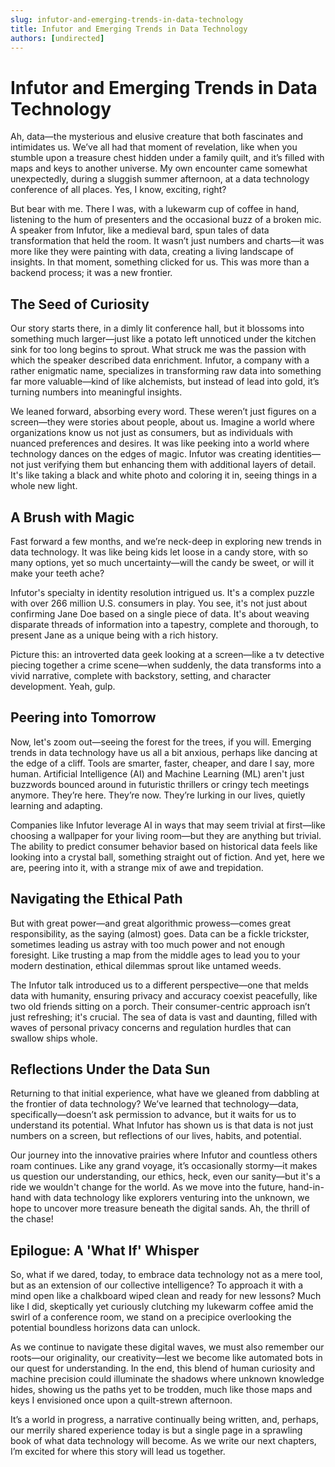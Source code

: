 ```yaml
---
slug: infutor-and-emerging-trends-in-data-technology
title: Infutor and Emerging Trends in Data Technology
authors: [undirected]
---
```



# Infutor and Emerging Trends in Data Technology

Ah, data—the mysterious and elusive creature that both fascinates and intimidates us. We’ve all had that moment of revelation, like when you stumble upon a treasure chest hidden under a family quilt, and it’s filled with maps and keys to another universe. My own encounter came somewhat unexpectedly, during a sluggish summer afternoon, at a data technology conference of all places. Yes, I know, exciting, right?

But bear with me. There I was, with a lukewarm cup of coffee in hand, listening to the hum of presenters and the occasional buzz of a broken mic. A speaker from Infutor, like a medieval bard, spun tales of data transformation that held the room. It wasn’t just numbers and charts—it was more like they were painting with data, creating a living landscape of insights. In that moment, something clicked for us. This was more than a backend process; it was a new frontier.

## The Seed of Curiosity

Our story starts there, in a dimly lit conference hall, but it blossoms into something much larger—just like a potato left unnoticed under the kitchen sink for too long begins to sprout. What struck me was the passion with which the speaker described data enrichment. Infutor, a company with a rather enigmatic name, specializes in transforming raw data into something far more valuable—kind of like alchemists, but instead of lead into gold, it’s turning numbers into meaningful insights.

We leaned forward, absorbing every word. These weren’t just figures on a screen—they were stories about people, about us. Imagine a world where organizations know us not just as consumers, but as individuals with nuanced preferences and desires. It was like peeking into a world where technology dances on the edges of magic. Infutor was creating identities—not just verifying them but enhancing them with additional layers of detail. It's like taking a black and white photo and coloring it in, seeing things in a whole new light.

## A Brush with Magic

Fast forward a few months, and we’re neck-deep in exploring new trends in data technology. It was like being kids let loose in a candy store, with so many options, yet so much uncertainty—will the candy be sweet, or will it make your teeth ache?

Infutor's specialty in identity resolution intrigued us. It's a complex puzzle with over 266 million U.S. consumers in play. You see, it's not just about confirming Jane Doe based on a single piece of data. It's about weaving disparate threads of information into a tapestry, complete and thorough, to present Jane as a unique being with a rich history.

Picture this: an introverted data geek looking at a screen—like a tv detective piecing together a crime scene—when suddenly, the data transforms into a vivid narrative, complete with backstory, setting, and character development. Yeah, gulp.

## Peering into Tomorrow

Now, let's zoom out—seeing the forest for the trees, if you will. Emerging trends in data technology have us all a bit anxious, perhaps like dancing at the edge of a cliff. Tools are smarter, faster, cheaper, and dare I say, more human. Artificial Intelligence (AI) and Machine Learning (ML) aren't just buzzwords bounced around in futuristic thrillers or cringy tech meetings anymore. They’re here. They’re now. They’re lurking in our lives, quietly learning and adapting.

Companies like Infutor leverage AI in ways that may seem trivial at first—like choosing a wallpaper for your living room—but they are anything but trivial. The ability to predict consumer behavior based on historical data feels like looking into a crystal ball, something straight out of fiction. And yet, here we are, peering into it, with a strange mix of awe and trepidation.

## Navigating the Ethical Path

But with great power—and great algorithmic prowess—comes great responsibility, as the saying (almost) goes. Data can be a fickle trickster, sometimes leading us astray with too much power and not enough foresight. Like trusting a map from the middle ages to lead you to your modern destination, ethical dilemmas sprout like untamed weeds.

The Infutor talk introduced us to a different perspective—one that melds data with humanity, ensuring privacy and accuracy coexist peacefully, like two old friends sitting on a porch. Their consumer-centric approach isn’t just refreshing; it's crucial. The sea of data is vast and daunting, filled with waves of personal privacy concerns and regulation hurdles that can swallow ships whole.

## Reflections Under the Data Sun

Returning to that initial experience, what have we gleaned from dabbling at the frontier of data technology? We’ve learned that technology—data, specifically—doesn’t ask permission to advance, but it waits for us to understand its potential. What Infutor has shown us is that data is not just numbers on a screen, but reflections of our lives, habits, and potential.

Our journey into the innovative prairies where Infutor and countless others roam continues. Like any grand voyage, it’s occasionally stormy—it makes us question our understanding, our ethics, heck, even our sanity—but it's a ride we wouldn't change for the world. As we move into the future, hand-in-hand with data technology like explorers venturing into the unknown, we hope to uncover more treasure beneath the digital sands. Ah, the thrill of the chase!

## Epilogue: A 'What If' Whisper

So, what if we dared, today, to embrace data technology not as a mere tool, but as an extension of our collective intelligence? To approach it with a mind open like a chalkboard wiped clean and ready for new lessons? Much like I did, skeptically yet curiously clutching my lukewarm coffee amid the swirl of a conference room, we stand on a precipice overlooking the potential boundless horizons data can unlock.

As we continue to navigate these digital waves, we must also remember our roots—our originality, our creativity—lest we become like automated bots in our quest for understanding. In the end, this blend of human curiosity and machine precision could illuminate the shadows where unknown knowledge hides, showing us the paths yet to be trodden, much like those maps and keys I envisioned once upon a quilt-strewn afternoon.

It’s a world in progress, a narrative continually being written, and, perhaps, our merrily shared experience today is but a single page in a sprawling book of what data technology will become. As we write our next chapters, I’m excited for where this story will lead us together.